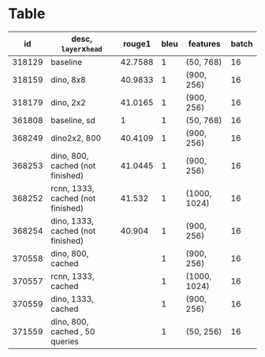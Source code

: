 # Table
| id     | desc, `layer`x`head`              | rouge1  | bleu | features     | batch |
|--------|-----------------------------------|---------|------|--------------|-------|
| 318129 | baseline                          | 42.7588 | 1    | (50, 768)    | 16    |
| 318159 | dino, 8x8                         | 40.9833 | 1    | (900, 256)   | 16    |
| 318179 | dino, 2x2                         | 41.0165 | 1    | (900, 256)   | 16    |
| 361808 | baseline, sd                      | 1       | 1    | (50, 768)    | 16    |
| 368249 | dino2x2, 800                      | 40.4109 | 1    | (900, 256)   | 16    |
| 368253 | dino, 800, cached (not finished)  | 41.0445 | 1    | (900, 256)   | 16    |
| 368252 | rcnn, 1333, cached (not finished) | 41.532  | 1    | (1000, 1024) | 16    |
| 368254 | dino, 1333, cached (not finished) | 40.904  | 1    | (900, 256)   | 16    |
| 370558 | dino, 800, cached                 |         | 1    | (900, 256)   | 16    |
| 370557 | rcnn, 1333, cached                |         | 1    | (1000, 1024) | 16    |
| 370559 | dino, 1333, cached                |         | 1    | (900, 256)   | 16    |
| 371559 | dino, 800, cached , 50 queries    |         | 1    | (50, 256)    | 16    |
